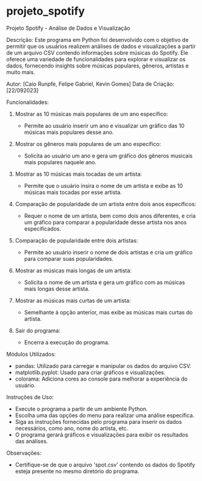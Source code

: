 # projeto_spotify

Projeto Spotify - Análise de Dados e Visualização

Descrição:
Este programa em Python foi desenvolvido com o objetivo de permitir que os usuários realizem análises de dados e visualizações a partir de um arquivo CSV contendo informações sobre músicas do Spotify. Ele oferece uma variedade de funcionalidades para explorar e visualizar os dados, fornecendo insights sobre músicas populares, gêneros, artistas e muito mais.

Autor: [Caio Runpfe, Felipe Gabriel, Kevin Gomes]
Data de Criação: [22/092023]

Funcionalidades:

1. Mostrar as 10 músicas mais populares de um ano específico:
   - Permite ao usuário inserir um ano e visualizar um gráfico das 10 músicas mais populares desse ano.

2. Mostrar os gêneros mais populares de um ano específico:
   - Solicita ao usuário um ano e gera um gráfico dos gêneros musicais mais populares naquele ano.

3. Mostrar as 10 músicas mais tocadas de um artista:
   - Permite que o usuário insira o nome de um artista e exibe as 10 músicas mais tocadas por esse artista.

4. Comparação de popularidade de um artista entre dois anos específicos:
   - Requer o nome de um artista, bem como dois anos diferentes, e cria um gráfico para comparar a popularidade desse artista nos anos especificados.

5. Comparação de popularidade entre dois artistas:
   - Permite ao usuário inserir o nome de dois artistas e cria um gráfico para comparar suas popularidades.

6. Mostrar as músicas mais longas de um artista:
   - Solicita o nome de um artista e gera um gráfico com as músicas mais longas desse artista.

7. Mostrar as músicas mais curtas de um artista:
   - Semelhante à opção anterior, mas exibe as músicas mais curtas do artista.

8. Sair do programa:
   - Encerra a execução do programa.

Módulos Utilizados:

- pandas: Utilizado para carregar e manipular os dados do arquivo CSV.
- matplotlib.pyplot: Usado para criar gráficos e visualizações.
- colorama: Adiciona cores ao console para melhorar a experiência do usuário.

Instruções de Uso:

- Execute o programa a partir de um ambiente Python.
- Escolha uma das opções do menu para realizar uma análise específica.
- Siga as instruções fornecidas pelo programa para inserir os dados necessários, como ano, nome do artista, etc.
- O programa gerará gráficos e visualizações para exibir os resultados das análises.

Observações:

- Certifique-se de que o arquivo 'spot.csv' contendo os dados do Spotify esteja presente no mesmo diretório do programa.

